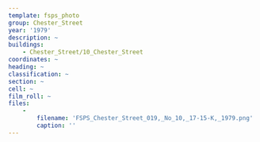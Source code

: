 ```yaml
---
template: fsps_photo
group: Chester_Street
year: '1979'
description: ~
buildings:
    - Chester_Street/10_Chester_Street
coordinates: ~
heading: ~
classification: ~
section: ~
cell: ~
film_roll: ~
files:
    -
        filename: 'FSPS_Chester_Street_019,_No_10,_17-15-K,_1979.png'
        caption: ''
---
```

